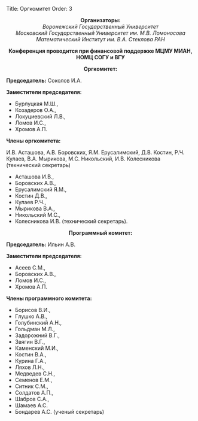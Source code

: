 Title: Оргкомитет
Order: 3

**<center>Организаторы:</center>**
*<center>Воронежский Государственный Университет</center>*
*<center>Московский Государственный Университет им. М.В. Ломоносова</center>*
*<center>Математический Институт им. В.А. Стеклова РАН</center>*

**<center>Конференция проводится при финансовой поддержке МЦМУ МИАН, НОМЦ СОГУ и ВГУ</center>**

**<center>Оргкомитет:</center>**

**Председатель:** Соколов И.А.

**Заместители председателя:**

* Бурлуцкая М.Ш.,
* Козадеров О.А.,
* Локуциевский Л.В.,
* Ломов И.С.,
* Хромов А.П.

**Члены оргкомитета:**

И.В. Асташова, А.В. Боровских, Я.М. Eрусалимский, Д.В. Костин, Р.Ч. Кулаев,
В.А. Мырикова, М.С. Никольский, И.В. Колесникова (технический секретарь)

* Асташова И.В.,
* Боровских А.В.,
* Eрусалимский Я.М.,
* Костин Д.В.,
* Кулаев Р.Ч.,
* Мырикова В.А.,
* Никольский М.С.,
* Колесникова И.В. (технический секретарь).

**<center>Программный комитет:</center>**

**Председатель:** Ильин А.В.

**Заместители председателя:**

* Асеев С.М.,
* Боровских А.В.,
* Ломов И.С.,
* Хромов А.П.

**Члены программного комитета:**

* Борисов В.И.,
* Глушко А.В.,
* Голубинский А.Н.,
* Гольдман М.Л.,
* Задорожний В.Г.,
* Звягин В.Г.,
* Каменский М.И.,
* Костин В.А.,
* Курина Г.А.,
* Ляхов Л.Н.,
* Медведев С.Н.,
* Семенов Е.М.,
* Ситник С.М.,
* Солдатов А.П.,
* Шабров С.А.,
* Шамаев А.С.
* Бондарев А.С. (ученый секретарь)
